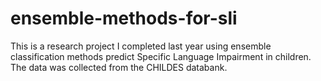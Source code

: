 # ensemble-methods-for-sli

This is a research project I completed last year using ensemble classification methods predict Specific Language Impairment in children. The data was collected from the CHILDES databank.
